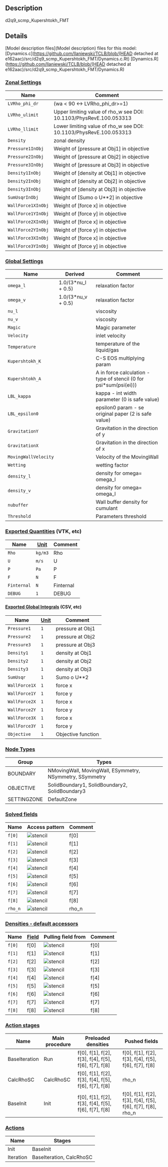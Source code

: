 

## Description
d2q9_scmp_Kupershtokh_FMT


## Details
[Model description files](Model description) files for this model:
[Dynamics.c](https://github.com/llaniewski/TCLB/blob/(HEAD detached at e162aac)/src/d2q9_scmp_Kupershtokh_FMT/Dynamics.c.Rt)
[Dynamics.R](https://github.com/llaniewski/TCLB/blob/(HEAD detached at e162aac)/src/d2q9_scmp_Kupershtokh_FMT/Dynamics.R)

### [Zonal Settings](Settings)

| Name | Comment |
| --- | --- |
|`LVRho_phi_dr`|(wa < 90 <-> LVRho_phi_dr>=1) |  (wa > 90 <-> LVRho_phi_dr>=0) Wetting toning parameter, see DOI: 10.1103/PhysRevE.100.053313|
|`LVRho_ulimit`|Upper limiting value of rho_w see DOI: 10.1103/PhysRevE.100.053313|
|`LVRho_llimit`|Lower limiting value of rho_w see DOI: 10.1103/PhysRevE.100.053313|
|`Density`|zonal density|
|`Pressure1InObj`|Weight of [pressure at Obj1] in objective|
|`Pressure2InObj`|Weight of [pressure at Obj2] in objective|
|`Pressure3InObj`|Weight of [pressure at Obj3] in objective|
|`Density1InObj`|Weight of [density at Obj1] in objective|
|`Density2InObj`|Weight of [density at Obj2] in objective|
|`Density3InObj`|Weight of [density at Obj3] in objective|
|`SumUsqrInObj`|Weight of [Sumo o U**2] in objective|
|`WallForce1XInObj`|Weight of [force x] in objective|
|`WallForce1YInObj`|Weight of [force y] in objective|
|`WallForce2XInObj`|Weight of [force x] in objective|
|`WallForce2YInObj`|Weight of [force y] in objective|
|`WallForce3XInObj`|Weight of [force x] in objective|
|`WallForce3YInObj`|Weight of [force y] in objective|


### [Global Settings](Settings)

| Name | Derived | Comment |
| --- | --- | --- |
|`omega_l`|1.0/(3*nu_l + 0.5)|relaxation factor|
|`omega_v`|1.0/(3*nu_v + 0.5)|relaxation factor|
|`nu_l`||viscosity|
|`nu_v`||viscosity|
|`Magic`||Magic parameter|
|`Velocity`||inlet velocity|
|`Temperature`||temperature of the liquid/gas|
|`Kupershtokh_K`||C-S EOS multiplying param|
|`Kupershtokh_A`||A in force calculation - type of stencil (0 for psi*sum(psi(ei)))|
|`LBL_kappa`||kappa - int width parameter (0 is safe value)|
|`LBL_epsilon0`||epsilon0 param - se original paper (2 is safe value)|
|`GravitationY`||Gravitation in the direction of y|
|`GravitationX`||Gravitation in the direction of x|
|`MovingWallVelocity`||Velocity of the MovingWall|
|`Wetting`||wetting factor|
|`density_l`||density for omega= omega_l|
|`density_v`||density for omega= omega_l|
|`nubuffer`||Wall buffer density for cumulant|
|`Threshold`||Parameters threshold|

### [Exported Quantities](Quantities) (VTK, etc)

| Name | [Unit](Units) | Comment |
| --- | --- | --- |
|`Rho`|`kg/m3`|Rho|
|`U`|`m/s`|U|
|`P`|`Pa`|P|
|`F`|`N`|F|
|`Finternal`|`N`|Finternal|
|`DEBUG`|`1`|DEBUG|

#### [Exported Global Integrals](Globals) (CSV, etc)

| Name | [Unit](Units) | Comment |
| --- | --- | --- |
|`Pressure1`|`1`|pressure at Obj1|
|`Pressure2`|`1`|pressure at Obj2|
|`Pressure3`|`1`|pressure at Obj3|
|`Density1`|`1`|density at Obj1|
|`Density2`|`1`|density at Obj2|
|`Density3`|`1`|density at Obj3|
|`SumUsqr`|`1`|Sumo o U**2|
|`WallForce1X`|`1`|force x|
|`WallForce1Y`|`1`|force y|
|`WallForce2X`|`1`|force x|
|`WallForce2Y`|`1`|force y|
|`WallForce3X`|`1`|force x|
|`WallForce3Y`|`1`|force y|
|`Objective`|`1`|Objective function|

### [Node Types](Node-Types)

| Group | Types |
| --- | --- |
|BOUNDARY|NMovingWall, MovingWall, ESymmetry, NSymmetry, SSymmetry|
|OBJECTIVE|SolidBoundary1, SolidBoundary2, SolidBoundary3|
|SETTINGZONE|DefaultZone|

### [Solved fields](Fields)

| Name | Access pattern | Comment |
| --- | --- | --- |
|`f[0]`|![stencil](/images/st_a1p0p0p0p0p0p0.png)|f[0]|
|`f[1]`|![stencil](/images/st_a1n1p0p0n1p0p0.png)|f[1]|
|`f[2]`|![stencil](/images/st_a1p0n1p0p0n1p0.png)|f[2]|
|`f[3]`|![stencil](/images/st_a1p1p0p0p1p0p0.png)|f[3]|
|`f[4]`|![stencil](/images/st_a1p0p1p0p0p1p0.png)|f[4]|
|`f[5]`|![stencil](/images/st_a1n1n1p0n1n1p0.png)|f[5]|
|`f[6]`|![stencil](/images/st_a1p1n1p0p1n1p0.png)|f[6]|
|`f[7]`|![stencil](/images/st_a1p1p1p0p1p1p0.png)|f[7]|
|`f[8]`|![stencil](/images/st_a1n1p1p0n1p1p0.png)|f[8]|
|`rho_n`|![stencil](/images/st_a1n1n1p0p1p1p0.png)|rho_n|

### [Densities - default accessors](Densities)

| Name | [Field](Fields) | Pulling field from | Comment |
| --- | --- | --- | --- |
|`f[0]`|f[0]|![stencil](/images/st_a1p0p0p0p0p0p0.png)|f[0]|
|`f[1]`|f[1]|![stencil](/images/st_a1p1p0p0p1p0p0.png)|f[1]|
|`f[2]`|f[2]|![stencil](/images/st_a1p0p1p0p0p1p0.png)|f[2]|
|`f[3]`|f[3]|![stencil](/images/st_a1n1p0p0n1p0p0.png)|f[3]|
|`f[4]`|f[4]|![stencil](/images/st_a1p0n1p0p0n1p0.png)|f[4]|
|`f[5]`|f[5]|![stencil](/images/st_a1p1p1p0p1p1p0.png)|f[5]|
|`f[6]`|f[6]|![stencil](/images/st_a1n1p1p0n1p1p0.png)|f[6]|
|`f[7]`|f[7]|![stencil](/images/st_a1n1n1p0n1n1p0.png)|f[7]|
|`f[8]`|f[8]|![stencil](/images/st_a1p1n1p0p1n1p0.png)|f[8]|

### [Action stages](Stages)

| Name | Main procedure | Preloaded densities | Pushed fields |
| --- | --- | --- | --- |
|BaseIteration|Run|f[0], f[1], f[2], f[3], f[4], f[5], f[6], f[7], f[8]|f[0], f[1], f[2], f[3], f[4], f[5], f[6], f[7], f[8]|
|CalcRhoSC|CalcRhoSC|f[0], f[1], f[2], f[3], f[4], f[5], f[6], f[7], f[8]|rho_n|
|BaseInit|Init|f[0], f[1], f[2], f[3], f[4], f[5], f[6], f[7], f[8]|f[0], f[1], f[2], f[3], f[4], f[5], f[6], f[7], f[8], rho_n|


### [Actions](Stages)

| Name | Stages |
| --- | --- |
|Init|BaseInit|
|Iteration|BaseIteration, CalcRhoSC|


